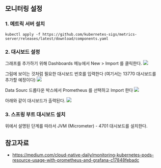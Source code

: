 
## 모니터링 설정 ##

### 1. 메트릭 서버 설치 ###
```
kubectl apply -f https://github.com/kubernetes-sigs/metrics-server/releases/latest/download/components.yaml
```

### 2. 대시보드 설정 ###

그래프를 추가하기 위해 Dashboards 메뉴에서 New > Import 를 클릭한다.
![](https://github.com/gnosia93/eks-grv-mig/blob/main/tutorial/images/grafana-dash-1.png)

그림에 보이는 것처럼 필요한 대시보드 번호를 입력한다 (여기서는 13770 대시보드를 추가할 예정이다)
![](https://github.com/gnosia93/eks-grv-mig/blob/main/tutorial/images/grafana-dash-2.png)

Data Sourc 드롭다운 박스에서 Prometheus 를 선택하고 Import 한다 
![](https://github.com/gnosia93/eks-grv-mig/blob/main/tutorial/images/grafana-dash-3.png)

아래와 같이 대시보드가 출력된다. 
![](https://github.com/gnosia93/eks-grv-mig/blob/main/tutorial/images/grafana-dash-4.png)



### 3. 스프링 부트 대시보드 설치 ###

위에서 설명된 단계를 따라서 JVM (Micrometer) - 4701 대시보드를 설치한다. 




## 참고자료 ##

* https://medium.com/cloud-native-daily/monitoring-kubernetes-pods-resource-usage-with-prometheus-and-grafana-c17848febadc
